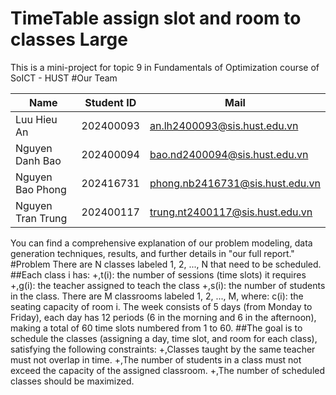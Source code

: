 # TimeTable assign slot and room to classes Large
This is a mini-project for topic 9 in Fundamentals of Optimization course of SoICT - HUST
#Our Team

| Name             | Student ID | Mail                                  |
|------------------|------------|----------------------------------------|
| Luu Hieu An      | 202400093   | [an.lh2400093@sis.hust.edu.vn](mailto:an.lh2400093@sis.hust.edu.vn)     |
| Nguyen Danh Bao   | 202400094   | [bao.nd2400094@sis.hust.edu.vn](mailto:bao.nd2400094@sis.hust.edu.vn) |
| Nguyen Bao Phong    | 202416731   | [phong.nb2416731@sis.hust.edu.vn](mailto:phong.nb2416731@sis.hust.edu.vn) |
| Nguyen Tran Trung  | 202400117   | [trung.nt2400117@sis.hust.edu.vn](mailto:trung.nt2400117@sis.hust.edu.vn) |
You can find a comprehensive explanation of our problem modeling, data generation techniques, results, and further details in "our full report."
#Problem
There are N classes labeled 1, 2, ..., N that need to be scheduled.
##Each class i has:
+,t(i): the number of sessions (time slots) it requires
+,g(i): the teacher assigned to teach the class
+,s(i): the number of students in the class.
There are M classrooms labeled 1, 2, ..., M, where:
c(i): the seating capacity of room i.
The week consists of 5 days (from Monday to Friday), each day has 12 periods (6 in the morning and 6 in the afternoon),
making a total of 60 time slots numbered from 1 to 60.
##The goal is to schedule the classes (assigning a day, time slot, and room for each class), satisfying the following constraints:
+,Classes taught by the same teacher must not overlap in time.
+,The number of students in a class must not exceed the capacity of the assigned classroom.
+,The number of scheduled classes should be maximized.





